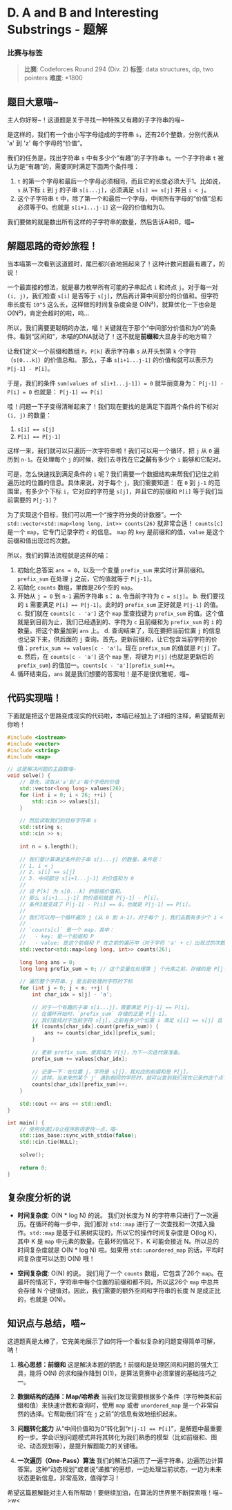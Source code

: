 # D. A and B and Interesting Substrings - 题解

### 比赛与标签
> **比赛**: Codeforces Round 294 (Div. 2)
> **标签**: data structures, dp, two pointers
> **难度**: *1800

## 题目大意喵~
主人你好呀~！这道题是关于寻找一种特殊又有趣的子字符串的喵~

是这样的，我们有一个由小写字母组成的字符串 `s`，还有26个整数，分别代表从 'a' 到 'z' 每个字母的“价值”。

我们的任务是，找出字符串 `s` 中有多少个“有趣”的子字符串 `t`。一个子字符串 `t` 被认为是“有趣”的，需要同时满足下面两个条件哦：

1.  `t` 的第一个字母和最后一个字母必须相同，而且它的长度必须大于1。比如说，`s` 从下标 `i` 到 `j` 的子串 `s[i...j]`，必须满足 `s[i] == s[j]` 并且 `i < j`。
2.  这个子字符串 `t` 中，除了第一个和最后一个字母，中间所有字母的“价值”总和必须等于0。也就是 `s[i+1...j-1]` 这一段的价值和为0。

我们要做的就是数出所有这样的子字符串的数量，然后告诉A和B，喵~

## 解题思路的奇妙旅程！
当本喵第一次看到这道题时，尾巴都兴奋地摇起来了！这种计数问题最有趣了，的说！

一个最直接的想法，就是暴力枚举所有可能的子串起点 `i` 和终点 `j`。对于每一对 `(i, j)`，我们检查 `s[i]` 是否等于 `s[j]`，然后再计算中间部分的价值和。但字符串长度有 `10^5` 这么长，这样做的时间复杂度会是 O(N³)，就算优化一下也会是 O(N²)，肯定会超时的啦，呜...

所以，我们需要更聪明的办法，喵！关键就在于那个“中间部分价值和为0”的条件。看到“区间和”，本喵的DNA就动了！这不就是**前缀和**大显身手的地方嘛？

让我们定义一个前缀和数组 `P`。`P[k]` 表示字符串 `s` 从开头到第 `k` 个字符（`s[0...k]`）的价值总和。
那么，子串 `s[i+1...j-1]` 的价值和就可以表示为 `P[j-1] - P[i]`。

于是，我们的条件 `sum(values of s[i+1...j-1]) = 0` 就华丽变身为：
`P[j-1] - P[i] = 0`
也就是：
`P[j-1] == P[i]`

哇！问题一下子变得清晰起来了！我们现在要找的是满足下面两个条件的下标对 `(i, j)` 的数量：
1.  `s[i] == s[j]`
2.  `P[i] == P[j-1]`

这样一来，我们就可以只遍历一次字符串啦！我们可以用一个循环，把 `j` 从 `0` 遍历到 `n-1`。在处理每个 `j` 的时候，我们去寻找在它**之前**有多少个 `i` 能够和它配对。

可是，怎么快速找到满足条件的 `i` 呢？我们需要一个数据结构来帮我们记住之前遍历过的位置的信息。具体来说，对于每个 `j`，我们需要知道：
在 `0` 到 `j-1` 的范围里，有多少个下标 `i`，它对应的字符是 `s[j]`，并且它的前缀和 `P[i]` 等于我们当前需要的 `P[j-1]`？

为了实现这个目标，我们可以用一个“按字符分类的计数器”。一个 `std::vector<std::map<long long, int>> counts(26)` 就非常合适！
`counts[c]` 是一个 `map`，它专门记录字符 `c` 的信息。
`map` 的 `key` 是前缀和的值，`value` 是这个前缀和值出现过的次数。

所以，我们的算法流程就是这样的喵：

1.  初始化总答案 `ans = 0`，以及一个变量 `prefix_sum` 来实时计算前缀和。`prefix_sum` 在处理 `j` 之前，它的值就等于 `P[j-1]`。
2.  初始化 `counts` 数组，里面是26个空的 `map`。
3.  开始从 `j = 0` 到 `n-1` 遍历字符串 `s`：
    a.  令当前字符为 `c = s[j]`。
    b.  我们要找的 `i` 需要满足 `P[i] == P[j-1]`。此时的 `prefix_sum` 正好就是 `P[j-1]` 的值。
    c.  我们就在 `counts[c - 'a']` 这个 `map` 里查找键为 `prefix_sum` 的值。这个值就是到目前为止，我们已经遇到的、字符为 `c` 且前缀和为 `prefix_sum` 的 `i` 的数量。把这个数量加到 `ans` 上。
    d.  查询结束了，现在要把当前位置 `j` 的信息也记录下来，供后面的 `j` 查询。首先，更新前缀和，让它包含当前字符的价值：`prefix_sum += values[c - 'a']`。现在 `prefix_sum` 的值就是 `P[j]` 了。
    e.  然后，在 `counts[c - 'a']` 这个 `map` 里，将键为 `P[j]` (也就是更新后的 `prefix_sum`) 的值加一。`counts[c - 'a'][prefix_sum]++`。
4.  循环结束后，`ans` 就是我们想要的答案啦！是不是很优雅呢，喵~

## 代码实现喵！
下面就是把这个思路变成现实的代码啦，本喵已经加上了详细的注释，希望能帮到你哟！

```cpp
#include <iostream>
#include <vector>
#include <string>
#include <map>

// 这是解决问题的主函数喵~
void solve() {
    // 首先，读取从'a'到'z'每个字母的价值
    std::vector<long long> values(26);
    for (int i = 0; i < 26; ++i) {
        std::cin >> values[i];
    }
    
    // 然后读取我们的目标字符串 s
    std::string s;
    std::cin >> s;
    
    int n = s.length();
    
    // 我们要计算满足条件的子串 s[i...j] 的数量，条件是：
    // 1. i < j
    // 2. s[i] == s[j]
    // 3. 中间部分 s[i+1...j-1] 的价值和为 0
    //
    // 设 P[k] 为 s[0...k] 的前缀价值和。
    // 那么 s[i+1...j-1] 的价值和就是 P[j-1] - P[i]。
    // 条件3就变成了 P[j-1] - P[i] == 0，也就是 P[j-1] == P[i]。
    //
    // 我们可以用一个循环遍历 j (从 0 到 n-1)，对于每个 j，我们去数有多少个 i < j 满足条件。
    //
    // `counts[c]` 是一个 map，其中：
    //   - key: 是一个前缀和 P
    //   - value: 是这个前缀和 P 在之前的遍历中（对于字符 'a' + c）出现过的次数
    std::vector<std::map<long long, int>> counts(26);
    
    long long ans = 0;
    long long prefix_sum = 0; // 这个变量在处理第 j 个元素之前，存储的是 P[j-1] 的值
    
    // 遍历整个字符串，j 是当前处理的字符的下标
    for (int j = 0; j < n; ++j) {
        int char_idx = s[j] - 'a';
        
        // 对于一个有趣的子串 s[i...j]，需要满足 P[j-1] == P[i]。
        // 在循环开始时，`prefix_sum` 存储的正是 P[j-1]。
        // 我们查找对于当前字符 s[j]，之前有多少个位置 i 满足 s[i] == s[j] 且 P[i] == P[j-1]。
        if (counts[char_idx].count(prefix_sum)) {
            ans += counts[char_idx][prefix_sum];
        }
        
        // 更新 prefix_sum，使其成为 P[j]，为下一次迭代做准备。
        prefix_sum += values[char_idx];
        
        // 记录一下：在位置 j，字符是 s[j]，其对应的前缀和是 P[j]。
        // 这样，当未来的某个 j' 遇到相同的字符时，就可以查到我们现在记录的这个点了！
        counts[char_idx][prefix_sum]++;
    }
    
    std::cout << ans << std::endl;
}

int main() {
    // 使用快速I/O让程序跑得更快一点，喵~
    std::ios_base::sync_with_stdio(false);
    std::cin.tie(NULL);
    
    solve();
    
    return 0;
}
```

## 复杂度分析的说
- **时间复杂度**: O(N * log N) 的说。
  我们对长度为 N 的字符串只进行了一次遍历。在循环的每一步中，我们都对 `std::map` 进行了一次查找和一次插入操作。`std::map` 是基于红黑树实现的，所以它的操作时间复杂度是 O(log K)，其中 K 是 `map` 中元素的数量。在最坏的情况下，K 可能会接近 N。所以总的时间复杂度就是 O(N * log N) 啦。如果用 `std::unordered_map` 的话，平均时间复杂度可以达到 O(N) 哦！

- **空间复杂度**: O(N) 的说。
  我们用了一个 `counts` 数组，它包含了26个 `map`。在最坏的情况下，字符串中每个位置的前缀和都不同，所以这26个 `map` 中总共会存储 N 个键值对。因此，我们需要的额外空间和字符串的长度 N 是成正比的，也就是 O(N)。

## 知识点与总结，喵~
这道题真是太棒了，它完美地展示了如何将一个看似复杂的问题变得简单可解，呐！

1.  **核心思想：前缀和**
    这是解决本题的钥匙！前缀和是处理区间和问题的强大工具，能将 O(N) 的求和操作降到 O(1)，是算法竞赛中必须掌握的基础技巧之一。

2.  **数据结构的选择：Map/哈希表**
    当我们发现需要根据多个条件（字符种类和前缀和值）来快速计数和查询时，使用 `map` 或者 `unordered_map` 是一个非常自然的选择。它帮助我们将“在 `j` 之前”的信息有效地组织起来。

3.  **问题转化能力**
    从“中间价值和为0”转化到“`P[j-1] == P[i]`”，是解题中最重要的一步。学会识别问题模式并将其转化为我们熟悉的模型（比如前缀和、图论、动态规划等），是提升解题能力的关键哦。

4.  **一次遍历（One-Pass）算法**
    我们的解法只遍历了一遍字符串，边遍历边计算答案。这种“动态规划”或者说“递推”的思想，一边处理当前状态，一边为未来状态更新信息，非常高效，值得学习！

希望这篇题解能对主人有所帮助！要继续加油，在算法的世界里不断探索哦！喵~ >w<